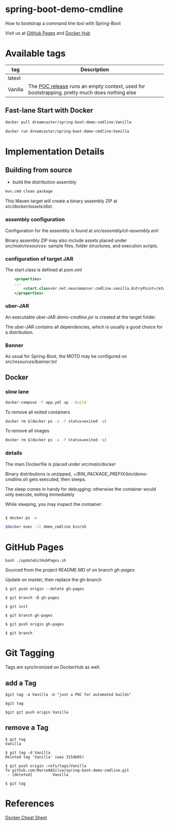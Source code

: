 # spring-boot-demo-cmdline
How to bootstrap a command line tool with Spring-Boot

Visit us at [GitHub Pages](https://marcoaasilva.github.io/spring-boot-demo-cmdline/) and [Docker Hub](https://hub.docker.com/r/dreamcaster/spring-boot-demo-cmdline/)

# Available tags

| tag     | Description     |
| --------|-----------------|
| latest  |                 |
| Vanilla | The [POC release](https://en.wikipedia.org/wiki/Proof_of_concept) runs an empty context, used for bootstrapping, pretty much does nothing else    |

## Fast-lane Start with Docker

```bash
docker pull dreamcaster/spring-boot-demo-cmdline:Vanilla

docker run dreamcaster/spring-boot-demo-cmdline:Vanilla

```

# Implementation Details

## Building from source

* build the distribution assembly

```bash
mvn.cmd clean package

```
This Maven target will create a binary assembly ZIP at *src/docker/assets/dist*.  

### assembly configuration

Configuration for the assembly is found at *src/assembly/cli-assembly.xml*

Binary assembly ZIP may also include assets placed under *src/main/resources*: sample files, folder structures, and execution scripts.


### configuration of target JAR

The start.class is defined at *pom.xml*

```xml
	<properties>
	...
		<start.class>br.net.neuromancer.cmdline.vanilla.EntryPoint</start.class>
	</properties>
```


### uber-JAR

An executable uber-JAR *demo-cmdline.jar* is created at the target folder.

The uber-JAR contains all dependencies, which is usually a good choice for a distribution.


### Banner

As usual for Spring-Boot, the MOTD may be configured on *src/resources/banner.txt*


## Docker 

### slow lane

```bash
docker-compose -f app.yml up --build

```

To remove all exited containers

```bash
docker rm $(docker ps -a -f status=exited -q)
```

To remove all images

```bash
docker rm $(docker ps -a -f status=exited -q)
```

### details

The main Dockerfile is placed under *src/main/docker*

Binary distributions is unzipped,  *~/BIN_PACKAGE_PREFIX/bin/demo-cmdline.sh* gets executed, then sleeps.

The sleep comes in handy for debugging: otherwise the container would only execute, exiting immediately

While sleeping, you may inspect the container:

```bash

$ docker ps -a

$docker exec -it demo_cmdline bin/sh

```

# GitHub Pages

```
bash ./updateGitHubPages.sh
```

Sourced from the project README.MD of on branch *gh-pages*

Update on master, then replace the gh-branch

```
$ git push origin --delete gh-pages

$ git branch -D gh-pages

$ git init

$ git branch gh-pages

$ git push origin gh-pages

$ git branch
```


# Git Tagging

Tags are synchronized on DockerHub as well.

## add a Tag

```                                                                 
$git tag -a Vanilla -m "just a POC for automated builds"

$git tag

$git git push origin Vanilla
```                                                                 


## remove a Tag

```                                                                 
$ git tag                                                                    
Vanilla                                                                      
                                                                             
$ git tag -d Vanilla                                                         
Deleted tag 'Vanilla' (was 3154b85)                                          
                                                                             
$ git push origin :refs/tags/Vanilla                                         
To github.com:MarcoAASilva/spring-boot-demo-cmdline.git                      
 - [deleted]         Vanilla                                                 
                                                                             
$ git tag                                                                    

```

# References

[Docker Cheat Sheet](https://www.digitalocean.com/community/tutorials/how-to-remove-docker-images-containers-and-volumes)

